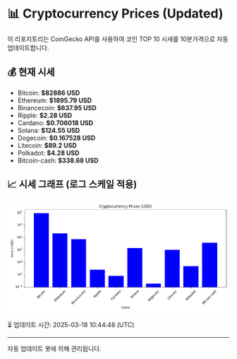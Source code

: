 
# 📊 Cryptocurrency Prices (Updated)

이 리포지토리는 CoinGecko API를 사용하여 코인 TOP 10 시세를 10분가격으로 자동 업데이트합니다.

## 💰 현재 시세
- Bitcoin: **$82886 USD**
- Ethereum: **$1895.79 USD**
- Binancecoin: **$637.95 USD**
- Ripple: **$2.28 USD**
- Cardano: **$0.706018 USD**
- Solana: **$124.55 USD**
- Dogecoin: **$0.167528 USD**
- Litecoin: **$89.2 USD**
- Polkadot: **$4.28 USD**
- Bitcoin-cash: **$338.68 USD**

## 📈 시세 그래프 (로그 스케일 적용)
![Crypto Prices](crypto_prices.png)

⏳ 업데이트 시간: 2025-03-18 10:44:48 (UTC)

---
자동 업데이트 봇에 의해 관리됩니다.
